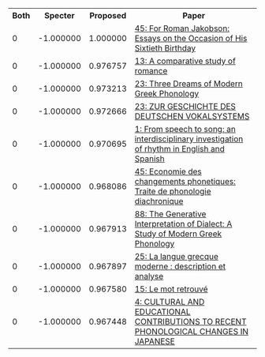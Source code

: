 <html><table><tr>
<th>Both</th>
<th>Specter</th>
<th>Proposed</th>
<th>Paper</th>
</tr>
<tr>
<td>0</td>
<td>-1.000000</td>
<td>1.000000</td>
<td><a href="https://www.semanticscholar.org/paper/77208f9b8ce87a8768d0e913c87c37770ec7c488">45: For Roman Jakobson: Essays on the Occasion of His Sixtieth Birthday</a></td>
</tr>
<tr>
<td>0</td>
<td>-1.000000</td>
<td>0.976757</td>
<td><a href="https://www.semanticscholar.org/paper/3a19316d42d40fc47189e548a3785f9d2ad795b3">13: A comparative study of romance</a></td>
</tr>
<tr>
<td>0</td>
<td>-1.000000</td>
<td>0.973213</td>
<td><a href="https://www.semanticscholar.org/paper/4f45c95d2d346b26c7002ed3b060a4c99026de93">23: Three Dreams of Modern Greek Phonology</a></td>
</tr>
<tr>
<td>0</td>
<td>-1.000000</td>
<td>0.972666</td>
<td><a href="https://www.semanticscholar.org/paper/47fb5c5482e46d658702d773443ed939f07356c6">23: ZUR GESCHICHTE DES DEUTSCHEN VOKALSYSTEMS</a></td>
</tr>
<tr>
<td>0</td>
<td>-1.000000</td>
<td>0.970695</td>
<td><a href="https://www.semanticscholar.org/paper/4e47af9998e6720d811e87516f364b9d1573a57b">1: From speech to song: an interdisciplinary investigation of rhythm in English and Spanish</a></td>
</tr>
<tr>
<td>0</td>
<td>-1.000000</td>
<td>0.968086</td>
<td><a href="https://www.semanticscholar.org/paper/bb21077e289e6151299966c6b80528bde3aacf35">45: Economie des changements phonetiques: Traite de phonologie diachronique</a></td>
</tr>
<tr>
<td>0</td>
<td>-1.000000</td>
<td>0.967913</td>
<td><a href="https://www.semanticscholar.org/paper/fd13f64617ee0b7de5f5faa15a14ab9ca7890c74">88: The Generative Interpretation of Dialect: A Study of Modern Greek Phonology</a></td>
</tr>
<tr>
<td>0</td>
<td>-1.000000</td>
<td>0.967897</td>
<td><a href="https://www.semanticscholar.org/paper/1b2cd985078dbe31c28f0580d5c1549d268d99db">25: La langue grecque moderne : description et analyse</a></td>
</tr>
<tr>
<td>0</td>
<td>-1.000000</td>
<td>0.967580</td>
<td><a href="https://www.semanticscholar.org/paper/dc1c9dd58b7418c564cb92e2d5e6910a7762c8e6">15: Le mot retrouvé</a></td>
</tr>
<tr>
<td>0</td>
<td>-1.000000</td>
<td>0.967448</td>
<td><a href="https://www.semanticscholar.org/paper/09eaf88a741e69ad0d427283865cb3a680d2de55">4: CULTURAL AND EDUCATIONAL CONTRIBUTIONS TO RECENT PHONOLOGICAL CHANGES IN JAPANESE</a></td>
</tr>
</table></html>
